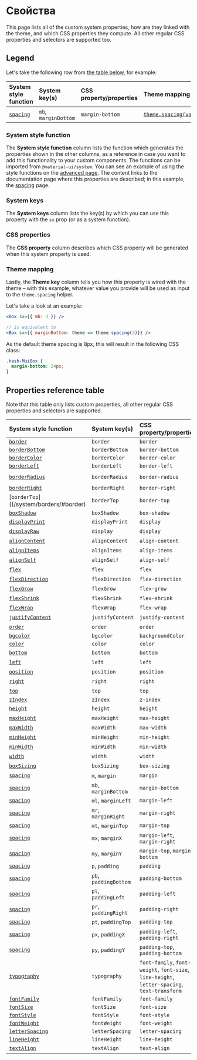 # Свойства

<p class="description">This page lists all of the custom system properties, how are they linked with the theme, and which CSS properties they compute. All other regular CSS properties and selectors are supported too.</p>

## Legend

Let's take the following row from [the table below](#properties-reference-table), for example:

| System style function         | System key(s)        | CSS property/properties | Theme mapping                                                                 |
|:----------------------------- |:-------------------- |:----------------------- |:----------------------------------------------------------------------------- |
| [`spacing`](/system/spacing/) | `mb`, `marginBottom` | `margin-bottom`         | [`theme.spacing(value)`](/customization/default-theme/?expand-path=$.spacing) |

### System style function

The <b>System style function</b> column lists the function which generates the properties shown in the other columns, as a reference in case you want to add this functionality to your custom components. The functions can be imported from `@material-ui/system`. You can see an example of using the style functions on the [advanced page](/system/advanced/#using-standalone-system-utilities). The content links to the documentation page where this properties are described; in this example, the [spacing](/system/spacing/) page.

### System keys

The <b>System keys</b> column lists the key(s) by which you can use this property with the `sx` prop (or as a system function).

### CSS properties

The <b>CSS property</b> column describes which CSS property will be generated when this system property is used.

### Theme mapping

Lastly, the <b>Theme key</b> column tells you how this property is wired with the theme – with this example, whatever value you provide will be used as input to the `theme.spacing` helper.

Let's take a look at an example:

```jsx
<Box sx={{ mb: 3 }} />

// is equivalent to
<Box sx={{ marginBottom: theme => theme.spacing(3)}} />
```

As the default theme spacing is 8px, this will result in the following CSS class:

```css
.hash-MuiBox {
  margin-bottom: 24px;
}
```

## Properties reference table

Note that this table only lists custom properties, all other regular CSS properties and selectors are supported.

| System style function                                 | System key(s)         | CSS property/properties                                                                      | Theme mapping                                                                           |
|:----------------------------------------------------- |:--------------------- |:-------------------------------------------------------------------------------------------- |:--------------------------------------------------------------------------------------- |
| [`border`](/system/borders/#border)                   | `border`              | `border`                                                                                     | `${value}px solid`                                                                      |
| [`borderBottom`](/system/borders/#border)             | `borderBottom`        | `border-bottom`                                                                              | `${value}px solid`                                                                      |
| [`borderColor`](/system/borders/#border-color)        | `borderColor`         | `border-color`                                                                               | [`theme.palette[value]`](/customization/default-theme/?expand-path=$.palette)           |
| [`borderLeft`](/system/borders/#border)               | `borderLeft`          | `border-left`                                                                                | `${value}px solid`                                                                      |
| [`borderRadius`](system/borders/#border-radius)       | `borderRadius`        | `border-radius`                                                                              | [`theme.shape.borderRadius * value`](/customization/default-theme/?expand-path=$.shape) |
| [`borderRight`](/system/borders/#border)              | `borderRight`         | `border-right`                                                                               | `${value}px solid`                                                                      |
| [`borderTop`]((/system/borders/#border)               | `borderTop`           | `border-top`                                                                                 | `${value}px solid`                                                                      |
| [`boxShadow`](/system/shadows/)                       | `boxShadow`           | `box-shadow`                                                                                 | `theme.shadows[value]`                                                                  |
| [`displayPrint`](/system/display/#display-in-print)   | `displayPrint`        | `display`                                                                                    | none                                                                                    |
| [`displayRaw`](/system/display/)                      | `display`             | `display`                                                                                    | none                                                                                    |
| [`alignContent`](/system/flexbox/#align-content)      | `alignContent`        | `align-content`                                                                              | none                                                                                    |
| [`alignItems`](/system/flexbox/#align-items)          | `alignItems`          | `align-items`                                                                                | none                                                                                    |
| [`alignSelf`](/system/flexbox/#align-self)            | `alignSelf`           | `align-self`                                                                                 | none                                                                                    |
| [`flex`](/system/flexbox/)                            | `flex`                | `flex`                                                                                       | none                                                                                    |
| [`flexDirection`](/system/flexbox/#flex-direction)    | `flexDirection`       | `flex-direction`                                                                             | none                                                                                    |
| [`flexGrow`](/system/flexbox/#flex-grow)              | `flexGrow`            | `flex-grow`                                                                                  | none                                                                                    |
| [`flexShrink`](/system/flexbox/#flex-shrink)          | `flexShrink`          | `flex-shrink`                                                                                | none                                                                                    |
| [`flexWrap`](/system/flexbox/#flex-wrap)              | `flexWrap`            | `flex-wrap`                                                                                  | none                                                                                    |
| [`justifyContent`](/system/flexbox/#justify-content)  | `justifyContent`      | `justify-content`                                                                            | none                                                                                    |
| [`order`](/system/flexbox/#order)                     | `order`               | `order`                                                                                      | none                                                                                    |
| [`bgcolor`](/system/palette/#background-color)        | `bgcolor`             | `backgroundColor`                                                                            | [`theme.palette[value]`](/customization/default-theme/?expand-path=$.palette)           |
| [`color`](/system/palette/#color)                     | `color`               | `color`                                                                                      | [`theme.palette[value]`](/customization/default-theme/?expand-path=$.palette)           |
| [`bottom`](/system/positions/)                        | `bottom`              | `bottom`                                                                                     | none                                                                                    |
| [`left`](/system/positions/)                          | `left`                | `left`                                                                                       | none                                                                                    |
| [`position`](/system/positions/)                      | `position`            | `position`                                                                                   | none                                                                                    |
| [`right`](/system/positions/)                         | `right`               | `right`                                                                                      | none                                                                                    |
| [`top`](/system/positions/)                           | `top`                 | `top`                                                                                        | none                                                                                    |
| [`zIndex`](/system/positions/#z-index)                | `zIndex`              | `z-index`                                                                                    | [`theme.zIndex[value]`](/customization/default-theme/?expand-path=$.zIndex)             |
| [`height`](/system/sizing/#height)                    | `height`              | `height`                                                                                     | none                                                                                    |
| [`maxHeight`](/system/sizing/)                        | `maxHeight`           | `max-height`                                                                                 | none                                                                                    |
| [`maxWidth`](/system/sizing/)                         | `maxWidth`            | `max-width`                                                                                  | none                                                                                    |
| [`minHeight`](/system/sizing/)                        | `minHeight`           | `min-height`                                                                                 | none                                                                                    |
| [`minWidth`](/system/sizing/)                         | `minWidth`            | `min-width`                                                                                  | none                                                                                    |
| [`width`](/system/sizing/#width)                      | `width`               | `width`                                                                                      | none                                                                                    |
| [`boxSizing`](/system/sizing/)                        | `boxSizing`           | `box-sizing`                                                                                 | none                                                                                    |
| [`spacing`](/system/spacing/)                         | `m`, `margin`         | `margin`                                                                                     | [`theme.spacing(value)`](/customization/default-theme/?expand-path=$.spacing)           |
| [`spacing`](/system/spacing/)                         | `mb`, `marginBottom`  | `margin-bottom`                                                                              | [`theme.spacing(value)`](/customization/default-theme/?expand-path=$.spacing)           |
| [`spacing`](/system/spacing/)                         | `ml`, `marginLeft`    | `margin-left`                                                                                | [`theme.spacing(value)`](/customization/default-theme/?expand-path=$.spacing)           |
| [`spacing`](/system/spacing/)                         | `mr`, `marginRight`   | `margin-right`                                                                               | [`theme.spacing(value)`](/customization/default-theme/?expand-path=$.spacing)           |
| [`spacing`](/system/spacing/)                         | `mt`, `marginTop`     | `margin-top`                                                                                 | [`theme.spacing(value)`](/customization/default-theme/?expand-path=$.spacing)           |
| [`spacing`](/system/spacing/)                         | `mx`, `marginX`       | `margin-left`, `margin-right`                                                                | [`theme.spacing(value)`](/customization/default-theme/?expand-path=$.spacing)           |
| [`spacing`](/system/spacing/)                         | `my`, `marginY`       | `margin-top`, `margin-bottom`                                                                | [`theme.spacing(value)`](/customization/default-theme/?expand-path=$.spacing)           |
| [`spacing`](/system/spacing/)                         | `p`, `padding`        | `padding`                                                                                    | [`theme.spacing(value)`](/customization/default-theme/?expand-path=$.spacing)           |
| [`spacing`](/system/spacing/)                         | `pb`, `paddingBottom` | `padding-bottom`                                                                             | [`theme.spacing(value)`](/customization/default-theme/?expand-path=$.spacing)           |
| [`spacing`](/system/spacing/)                         | `pl`, `paddingLeft`   | `padding-left`                                                                               | [`theme.spacing(value)`](/customization/default-theme/?expand-path=$.spacing)           |
| [`spacing`](/system/spacing/)                         | `pr`, `paddingRight`  | `padding-right`                                                                              | [`theme.spacing(value)`](/customization/default-theme/?expand-path=$.spacing)           |
| [`spacing`](/system/spacing/)                         | `pt`, `paddingTop`    | `padding-top`                                                                                | [`theme.spacing(value)`](/customization/default-theme/?expand-path=$.spacing)           |
| [`spacing`](/system/spacing/)                         | `px`, `paddingX`      | `padding-left`, `padding-right`                                                              | [`theme.spacing(value)`](/customization/default-theme/?expand-path=$.spacing)           |
| [`spacing`](/system/spacing/)                         | `py`, `paddingY`      | `padding-top`, `padding-bottom`                                                              | [`theme.spacing(value)`](/customization/default-theme/?expand-path=$.spacing)           |
| [`typography`](/system/typography/#variant)           | `typography`          | `font-family`, `font-weight`, `font-size`, `line-height`, `letter-spacing`, `text-transform` | [`theme.typography[value]`](/customization/default-theme/?expand-path=$.typography)     |
| [`fontFamily`](/system/typography/#font-family)       | `fontFamily`          | `font-family`                                                                                | [`theme.typography[value]`](/customization/default-theme/?expand-path=$.typography)     |
| [`fontSize`](/system/typography/#font-size)           | `fontSize`            | `font-size`                                                                                  | [`theme.typography[value]`](/customization/default-theme/?expand-path=$.typography)     |
| [`fontStyle`](/system/typography/#font-style)         | `fontStyle`           | `font-style`                                                                                 | [`theme.typography[value]`](/customization/default-theme/?expand-path=$.typography)     |
| [`fontWeight`](/system/typography/#font-weight)       | `fontWeight`          | `font-weight`                                                                                | [`theme.typography[value]`](/customization/default-theme/?expand-path=$.typography)     |
| [`letterSpacing`](/system/typography/#letter-spacing) | `letterSpacing`       | `letter-spacing`                                                                             | [`theme.typography[value]`](/customization/default-theme/?expand-path=$.typography)     |
| [`lineHeight`](/system/typography/#line-height)       | `lineHeight`          | `line-height`                                                                                | [`theme.typography[value]`](/customization/default-theme/?expand-path=$.typography)     |
| [`textAlign`](/system/typography/#text-alignment)     | `textAlign`           | `text-align`                                                                                 | none                                                                                    |

